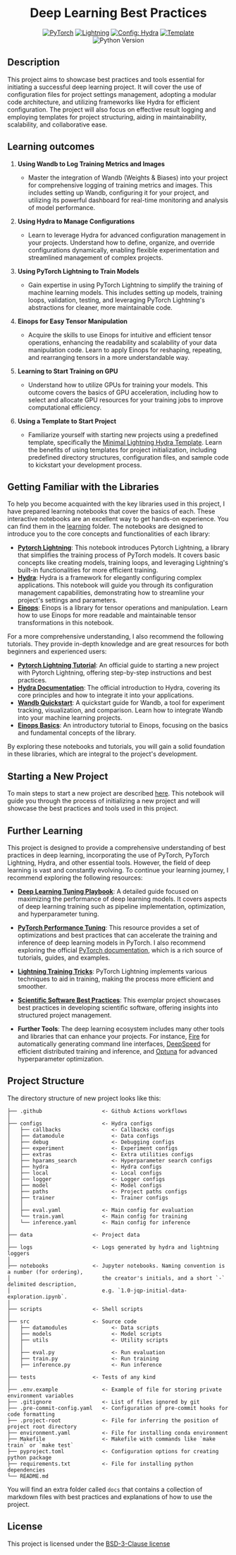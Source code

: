 <center>

# Deep Learning Best Practices

<a href="https://pytorch.org/get-started/locally/"><img alt="PyTorch" src="https://img.shields.io/badge/PyTorch-ee4c2c?logo=pytorch&logoColor=white"></a>
<a href="https://pytorchlightning.ai/"><img alt="Lightning" src="https://img.shields.io/badge/-Lightning-792ee5?logo=pytorchlightning&logoColor=white"></a>
<a href="https://hydra.cc/"><img alt="Config: Hydra" src="https://img.shields.io/badge/Config-Hydra-89b8cd"></a>
<a href="https://github.com/antonibigata/minimal-lightning-hydra-template.git"><img alt="Template" src="https://img.shields.io/badge/-Lightning--Hydra--Template-017F2F?style=flat&logo=github&labelColor=gray"></a><br>
<img alt="Python Version" src="https://img.shields.io/badge/python-3.6%20|%203.7%20|%203.8%20|%203.9%20|%203.10-blue">

</center>


## Description

This project aims to showcase best practices and tools essential for initiating a successful deep learning project. It will cover the use of configuration files for project settings management, adopting a modular code architecture, and utilizing frameworks like Hydra for efficient configuration. The project will also focus on effective result logging and employing templates for project structuring, aiding in maintainability, scalability, and collaborative ease.

## Learning outcomes 

1. **Using Wandb to Log Training Metrics and Images**
   - Master the integration of Wandb (Weights & Biases) into your project for comprehensive logging of training metrics and images. This includes setting up Wandb, configuring it for your project, and utilizing its powerful dashboard for real-time monitoring and analysis of model performance.

2. **Using Hydra to Manage Configurations**
   - Learn to leverage Hydra for advanced configuration management in your projects. Understand how to define, organize, and override configurations dynamically, enabling flexible experimentation and streamlined management of complex projects.

3. **Using PyTorch Lightning to Train Models**
   - Gain expertise in using PyTorch Lightning to simplify the training of machine learning models. This includes setting up models, training loops, validation, testing, and leveraging PyTorch Lightning's abstractions for cleaner, more maintainable code.

4. **Einops for Easy Tensor Manipulation**
   - Acquire the skills to use Einops for intuitive and efficient tensor operations, enhancing the readability and scalability of your data manipulation code. Learn to apply Einops for reshaping, repeating, and rearranging tensors in a more understandable way.

5. **Learning to Start Training on GPU**
   - Understand how to utilize GPUs for training your models. This outcome covers the basics of GPU acceleration, including how to select and allocate GPU resources for your training jobs to improve computational efficiency.

6. **Using a Template to Start Project**
   - Familiarize yourself with starting new projects using a predefined template, specifically the [Minimal Lightning Hydra Template](https://github.com/antonibigata/minimal-lightning-hydra-template). Learn the benefits of using templates for project initialization, including predefined directory structures, configuration files, and sample code to kickstart your development process.

## Getting Familiar with the Libraries

To help you become acquainted with the key libraries used in this project, I have prepared learning notebooks that cover the basics of each. These interactive notebooks are an excellent way to get hands-on experience. You can find them in the [learning](learning) folder. The notebooks are designed to introduce you to the core concepts and functionalities of each library:

- **[Pytorch Lightning](docs/learning/Learning_about_lightning.ipynb)**: This notebook introduces Pytorch Lightning, a library that simplifies the training process of PyTorch models. It covers basic concepts like creating models, training loops, and leveraging Lightning's built-in functionalities for more efficient training.
- **[Hydra](docs/learning/Learning_about_hydra.ipynb)**: Hydra is a framework for elegantly configuring complex applications. This notebook will guide you through its configuration management capabilities, demonstrating how to streamline your project's settings and parameters.
- **[Einops](docs/learning/Learning_about_einops.ipynb)**: Einops is a library for tensor operations and manipulation. Learn how to use Einops for more readable and maintainable tensor transformations in this notebook.

For a more comprehensive understanding, I also recommend the following tutorials. They provide in-depth knowledge and are great resources for both beginners and experienced users:

- **[Pytorch Lightning Tutorial](https://lightning.ai/docs/pytorch/stable/starter/introduction.html)**: An official guide to starting a new project with Pytorch Lightning, offering step-by-step instructions and best practices.
- **[Hydra Documentation](https://hydra.cc/docs/intro)**: The official introduction to Hydra, covering its core principles and how to integrate it into your applications.
- **[Wandb Quickstart](https://docs.wandb.ai/quickstart)**: A quickstart guide for Wandb, a tool for experiment tracking, visualization, and comparison. Learn how to integrate Wandb into your machine learning projects.
- **[Einops Basics](https://einops.rocks/1-einops-basics/)**: An introductory tutorial to Einops, focusing on the basics and fundamental concepts of the library.

By exploring these notebooks and tutorials, you will gain a solid foundation in these libraries, which are integral to the project's development.

## Starting a New Project

To main steps to start a new project are described [here](docs/learning/Starting_a_new_project.md). This notebook will guide you through the process of initializing a new project and will showcase the best practices and tools used in this project.

## Further Learning

This project is designed to provide a comprehensive understanding of best practices in deep learning, incorporating the use of PyTorch, PyTorch Lightning, Hydra, and other essential tools. However, the field of deep learning is vast and constantly evolving. To continue your learning journey, I recommend exploring the following resources:

- **[Deep Learning Tuning Playbook](https://github.com/google-research/tuning_playbook?tab=readme-ov-file#why-a-tuning-playbook)**: A detailed guide focused on maximizing the performance of deep learning models. It covers aspects of deep learning training such as pipeline implementation, optimization, and hyperparameter tuning.

- **[PyTorch Performance Tuning](https://pytorch.org/tutorials/recipes/recipes/tuning_guide.html)**: This resource provides a set of optimizations and best practices that can accelerate the training and inference of deep learning models in PyTorch. I also recommend exploring the official [PyTorch documentation](https://pytorch.org/tutorials/), which is a rich source of tutorials, guides, and examples.

- **[Lightning Training Tricks](https://lightning.ai/docs/pytorch/stable/advanced/training_tricks.html)**: PyTorch Lightning implements various techniques to aid in training, making the process more efficient and smoother.

- **[Scientific Software Best Practices](https://github.com/ImperialCollegeLondon/ReCoDE_MCMCFF)**: This exemplar project showcases best practices in developing scientific software, offering insights into structured project management.

- **Further Tools**: The deep learning ecosystem includes many other tools and libraries that can enhance your projects. For instance, [Fire](https://github.com/google/python-fire) for automatically generating command line interfaces, [DeepSpeed](https://github.com/microsoft/DeepSpeed) for efficient distributed training and inference, and [Optuna](https://optuna.org/) for advanced hyperparameter optimization.


## Project Structure

The directory structure of new project looks like this:

```
├── .github                   <- Github Actions workflows
│
├── configs                   <- Hydra configs
│   ├── callbacks                <- Callbacks configs
│   ├── datamodule               <- Data configs
│   ├── debug                    <- Debugging configs
│   ├── experiment               <- Experiment configs
│   ├── extras                   <- Extra utilities configs
│   ├── hparams_search           <- Hyperparameter search configs
│   ├── hydra                    <- Hydra configs
│   ├── local                    <- Local configs
│   ├── logger                   <- Logger configs
│   ├── model                    <- Model configs
│   ├── paths                    <- Project paths configs
│   ├── trainer                  <- Trainer configs
│   │
│   ├── eval.yaml             <- Main config for evaluation
│   └── train.yaml            <- Main config for training
│   └── inference.yaml        <- Main config for inference
│
├── data                   <- Project data
│
├── logs                   <- Logs generated by hydra and lightning loggers
│
├── notebooks              <- Jupyter notebooks. Naming convention is a number (for ordering),
│                             the creator's initials, and a short `-` delimited description,
│                             e.g. `1.0-jqp-initial-data-exploration.ipynb`.
│
├── scripts                <- Shell scripts
│
├── src                    <- Source code
│   ├── datamodules              <- Data scripts
│   ├── models                   <- Model scripts
│   ├── utils                    <- Utility scripts
│   │
│   ├── eval.py                  <- Run evaluation
│   ├── train.py                 <- Run training
│   ├── inference.py             <- Run inference
│
├── tests                  <- Tests of any kind
│
├── .env.example              <- Example of file for storing private environment variables
├── .gitignore                <- List of files ignored by git
├── .pre-commit-config.yaml   <- Configuration of pre-commit hooks for code formatting
├── .project-root             <- File for inferring the position of project root directory
├── environment.yaml          <- File for installing conda environment
├── Makefile                  <- Makefile with commands like `make train` or `make test`
├── pyproject.toml            <- Configuration options for creating python package
├── requirements.txt          <- File for installing python dependencies
└── README.md
```

You will find an extra folder called `docs` that contains a collection of markdown files with best practices and explanations of how to use the project.

## License

This project is licensed under the [BSD-3-Clause license](LICENSE.md)
